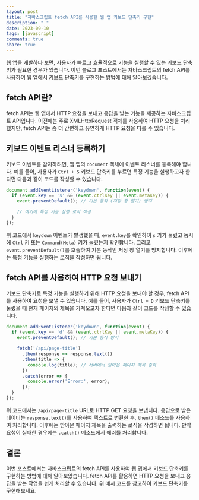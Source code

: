 ```yaml
---
layout: post
title: "자바스크립트 fetch API를 사용한 웹 앱 키보드 단축키 구현"
description: " "
date: 2023-09-10
tags: [javascript]
comments: true
share: true
---
```


웹 앱을 개발하다 보면, 사용자가 빠르고 효율적으로 기능을 실행할 수 있는 키보드 단축키가 필요한 경우가 있습니다. 이번 블로그 포스트에서는 자바스크립트의 fetch API를 사용하여 웹 앱에서 키보드 단축키를 구현하는 방법에 대해 알아보겠습니다.

## fetch API란?

fetch API는 웹 앱에서 HTTP 요청을 보내고 응답을 받는 기능을 제공하는 자바스크립트 API입니다. 이전에는 주로 XMLHttpRequest 객체를 사용하여 HTTP 요청을 처리했지만, fetch API는 좀 더 간편하고 유연하게 HTTP 요청을 다룰 수 있습니다.

## 키보드 이벤트 리스너 등록하기

키보드 이벤트를 감지하려면, 웹 앱의 `document` 객체에 이벤트 리스너를 등록해야 합니다. 예를 들어, 사용자가 `Ctrl + S` 키보드 단축키를 누르면 특정 기능을 실행하고자 한다면 다음과 같이 코드를 작성할 수 있습니다.

```javascript
document.addEventListener('keydown', function(event) {
  if (event.key == 's' && (event.ctrlKey || event.metaKey)) {
    event.preventDefault(); // 기본 동작 (저장 창 열기) 방지

    // 여기에 특정 기능 실행 로직 작성
  }
});
```

위 코드에서 `keydown` 이벤트가 발생했을 때, `event.key`를 확인하여 `s` 키가 눌렸고 동시에 `Ctrl` 키 또는 `Command(Meta)` 키가 눌렸는지 확인합니다. 그리고 `event.preventDefault()`를 호출하여 기본 동작인 저장 창 열기를 방지합니다. 이후에는 특정 기능을 실행하는 로직을 작성하면 됩니다.

## fetch API를 사용하여 HTTP 요청 보내기

키보드 단축키로 특정 기능을 실행하기 위해 HTTP 요청을 보내야 할 경우, fetch API를 사용하여 요청을 보낼 수 있습니다. 예를 들어, 사용자가 `Ctrl + D` 키보드 단축키를 눌렀을 때 현재 페이지의 제목을 가져오고자 한다면 다음과 같이 코드를 작성할 수 있습니다.

```javascript
document.addEventListener('keydown', function(event) {
  if (event.key == 'd' && (event.ctrlKey || event.metaKey)) {
    event.preventDefault(); // 기본 동작 방지

    fetch('/api/page-title')
      .then(response => response.text())
      .then(title => {
        console.log(title); // 서버에서 받아온 페이지 제목 출력
      })
      .catch(error => {
        console.error('Error:', error);
      });
  }
});
```

위 코드에서는 `/api/page-title` URL로 HTTP GET 요청을 보냅니다. 응답으로 받은 데이터는 `response.text()`를 사용하여 텍스트로 변환한 후, `then()` 메소드를 사용하여 처리합니다. 이후에는 받아온 페이지 제목을 출력하는 로직을 작성하면 됩니다. 만약 요청이 실패한 경우에는 `.catch()` 메소드에서 에러를 처리합니다.

## 결론

이번 포스트에서는 자바스크립트의 fetch API를 사용하여 웹 앱에서 키보드 단축키를 구현하는 방법에 대해 알아보았습니다. fetch API를 활용하면 HTTP 요청을 보내고 응답을 받는 작업을 쉽게 처리할 수 있습니다. 위 예시 코드를 참고하여 키보드 단축키를 구현해보세요.